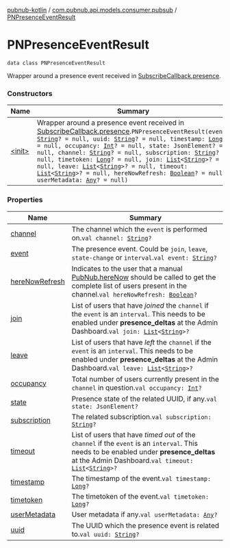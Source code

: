 [pubnub-kotlin](../../index.md) / [com.pubnub.api.models.consumer.pubsub](../index.md) / [PNPresenceEventResult](./index.md)

# PNPresenceEventResult

`data class PNPresenceEventResult`

Wrapper around a presence event received in [SubscribeCallback.presence](../../com.pubnub.api.callbacks/-subscribe-callback/presence.md).

### Constructors

| Name | Summary |
|---|---|
| [&lt;init&gt;](-init-.md) | Wrapper around a presence event received in [SubscribeCallback.presence](../../com.pubnub.api.callbacks/-subscribe-callback/presence.md).`PNPresenceEventResult(event: `[`String`](https://kotlinlang.org/api/latest/jvm/stdlib/kotlin/-string/index.html)`? = null, uuid: `[`String`](https://kotlinlang.org/api/latest/jvm/stdlib/kotlin/-string/index.html)`? = null, timestamp: `[`Long`](https://kotlinlang.org/api/latest/jvm/stdlib/kotlin/-long/index.html)`? = null, occupancy: `[`Int`](https://kotlinlang.org/api/latest/jvm/stdlib/kotlin/-int/index.html)`? = null, state: JsonElement? = null, channel: `[`String`](https://kotlinlang.org/api/latest/jvm/stdlib/kotlin/-string/index.html)`? = null, subscription: `[`String`](https://kotlinlang.org/api/latest/jvm/stdlib/kotlin/-string/index.html)`? = null, timetoken: `[`Long`](https://kotlinlang.org/api/latest/jvm/stdlib/kotlin/-long/index.html)`? = null, join: `[`List`](https://kotlinlang.org/api/latest/jvm/stdlib/kotlin.collections/-list/index.html)`<`[`String`](https://kotlinlang.org/api/latest/jvm/stdlib/kotlin/-string/index.html)`>? = null, leave: `[`List`](https://kotlinlang.org/api/latest/jvm/stdlib/kotlin.collections/-list/index.html)`<`[`String`](https://kotlinlang.org/api/latest/jvm/stdlib/kotlin/-string/index.html)`>? = null, timeout: `[`List`](https://kotlinlang.org/api/latest/jvm/stdlib/kotlin.collections/-list/index.html)`<`[`String`](https://kotlinlang.org/api/latest/jvm/stdlib/kotlin/-string/index.html)`>? = null, hereNowRefresh: `[`Boolean`](https://kotlinlang.org/api/latest/jvm/stdlib/kotlin/-boolean/index.html)`? = null, userMetadata: `[`Any`](https://kotlinlang.org/api/latest/jvm/stdlib/kotlin/-any/index.html)`? = null)` |

### Properties

| Name | Summary |
|---|---|
| [channel](channel.md) | The channel which the `event` is performed on.`val channel: `[`String`](https://kotlinlang.org/api/latest/jvm/stdlib/kotlin/-string/index.html)`?` |
| [event](event.md) | The presence event. Could be `join`, `leave`, `state-change` or `interval`.`val event: `[`String`](https://kotlinlang.org/api/latest/jvm/stdlib/kotlin/-string/index.html)`?` |
| [hereNowRefresh](here-now-refresh.md) | Indicates to the user that a manual [PubNub.hereNow](../../com.pubnub.api/-pub-nub/here-now.md) should be called to get the complete list of users present in the channel.`val hereNowRefresh: `[`Boolean`](https://kotlinlang.org/api/latest/jvm/stdlib/kotlin/-boolean/index.html)`?` |
| [join](join.md) | List of users that have *joined* the `channel` if the `event` is an `interval`. This needs to be enabled under **presence_deltas** at the Admin Dashboard.`val join: `[`List`](https://kotlinlang.org/api/latest/jvm/stdlib/kotlin.collections/-list/index.html)`<`[`String`](https://kotlinlang.org/api/latest/jvm/stdlib/kotlin/-string/index.html)`>?` |
| [leave](leave.md) | List of users that have *left* the `channel` if the `event` is an `interval`. This needs to be enabled under **presence_deltas** at the Admin Dashboard.`val leave: `[`List`](https://kotlinlang.org/api/latest/jvm/stdlib/kotlin.collections/-list/index.html)`<`[`String`](https://kotlinlang.org/api/latest/jvm/stdlib/kotlin/-string/index.html)`>?` |
| [occupancy](occupancy.md) | Total number of users currently present in the `channel` in question.`val occupancy: `[`Int`](https://kotlinlang.org/api/latest/jvm/stdlib/kotlin/-int/index.html)`?` |
| [state](state.md) | Presence state of the related UUID, if any.`val state: JsonElement?` |
| [subscription](subscription.md) | The related subscription.`val subscription: `[`String`](https://kotlinlang.org/api/latest/jvm/stdlib/kotlin/-string/index.html)`?` |
| [timeout](timeout.md) | List of users that have *timed out* of the `channel` if the `event` is an `interval`. This needs to be enabled under **presence_deltas** at the Admin Dashboard.`val timeout: `[`List`](https://kotlinlang.org/api/latest/jvm/stdlib/kotlin.collections/-list/index.html)`<`[`String`](https://kotlinlang.org/api/latest/jvm/stdlib/kotlin/-string/index.html)`>?` |
| [timestamp](timestamp.md) | The timestamp of the event.`val timestamp: `[`Long`](https://kotlinlang.org/api/latest/jvm/stdlib/kotlin/-long/index.html)`?` |
| [timetoken](timetoken.md) | The timetoken of the event.`val timetoken: `[`Long`](https://kotlinlang.org/api/latest/jvm/stdlib/kotlin/-long/index.html)`?` |
| [userMetadata](user-metadata.md) | User metadata if any.`val userMetadata: `[`Any`](https://kotlinlang.org/api/latest/jvm/stdlib/kotlin/-any/index.html)`?` |
| [uuid](uuid.md) | The UUID which the presence event is related to.`val uuid: `[`String`](https://kotlinlang.org/api/latest/jvm/stdlib/kotlin/-string/index.html)`?` |
